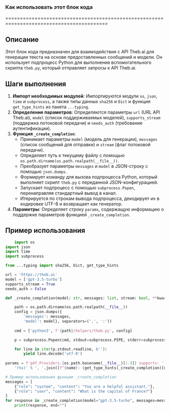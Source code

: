 ### Как использовать этот блок кода
=========================================================================================

Описание
-------------------------
Этот блок кода предназначен для взаимодействия с API Theb.ai для генерации текста на основе предоставленных сообщений и модели. Он использует подпроцесс Python для выполнения вспомогательного скрипта `theb.py`, который отправляет запросы к API Theb.ai.

Шаги выполнения
-------------------------
1. **Импорт необходимых модулей**: Импортируются модули `os`, `json`, `time` и `subprocess`, а также типы данных `sha256` и `Dict` и функция `get_type_hints` из пакета `...typing`.
2. **Определение параметров**: Определяются параметры `url` (URL API Theb.ai), `model` (список поддерживаемых моделей), `supports_stream` (поддержка потоковой передачи) и `needs_auth` (требование аутентификации).
3. **Функция `_create_completion`**:
    - Принимает параметры `model` (модель для генерации), `messages` (список сообщений для отправки) и `stream` (флаг потоковой передачи).
    - Определяет путь к текущему файлу с помощью `os.path.dirname(os.path.realpath(__file__))`.
    - Преобразует параметры `messages` и `model` в JSON-строку с помощью `json.dumps`.
    - Формирует команду для вызова подпроцесса Python, который выполняет скрипт `theb.py` с переданной JSON-конфигурацией.
    - Запускает подпроцесс с помощью `subprocess.Popen`, перенаправляя стандартный вывод в канал.
    - Итерируется по строкам вывода подпроцесса, декодирует их в кодировке UTF-8 и возвращает как генератор.
4. **Параметры**: Определяет строку `params`, содержащую информацию о поддержке параметров функцией `_create_completion`.

Пример использования
-------------------------

```python
    import os
import json
import time
import subprocess

from ...typing import sha256, Dict, get_type_hints

url = 'https://theb.ai'
model = ['gpt-3.5-turbo']
supports_stream = True
needs_auth = False

def _create_completion(model: str, messages: list, stream: bool, **kwargs):

    path = os.path.dirname(os.path.realpath(__file__))
    config = json.dumps({
        'messages': messages,
        'model': model}, separators=(',', ':'))
    
    cmd = ['python3', f'{path}/helpers/theb.py', config]

    p = subprocess.Popen(cmd, stdout=subprocess.PIPE, stderr=subprocess.STDOUT)

    for line in iter(p.stdout.readline, b''):
        yield line.decode('utf-8')
        
params = f'g4f.Providers.{os.path.basename(__file__)[:-3]} supports: ' + \
    '(%s)' % ', '.join([f"{name}: {get_type_hints(_create_completion)[name].__name__}" for name in _create_completion.__code__.co_varnames[:_create_completion.__code__.co_argcount]])

# Пример использования функции _create_completion
messages = [
    {"role": "system", "content": "You are a helpful assistant."},
    {"role": "user", "content": "What is the capital of France?"}
]
for response in _create_completion(model="gpt-3.5-turbo", messages=messages, stream=True):
    print(response, end="")